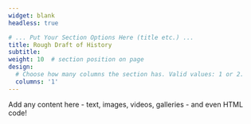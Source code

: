 ```yaml
---
widget: blank
headless: true

# ... Put Your Section Options Here (title etc.) ...
title: Rough Draft of History
subtitle:
weight: 10  # section position on page
design:
  # Choose how many columns the section has. Valid values: 1 or 2.
  columns: '1'
---
```


Add any content here - text, images, videos, galleries - and even HTML code!
